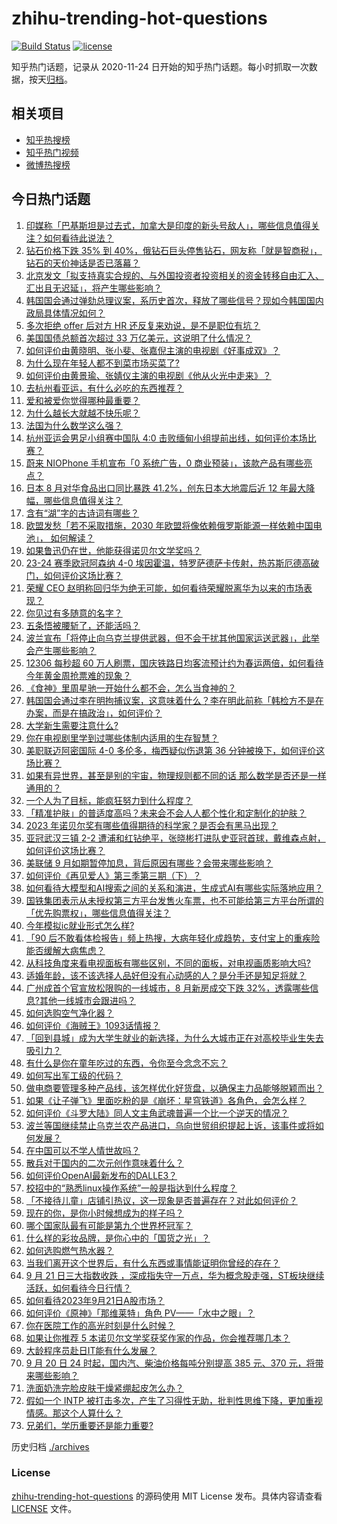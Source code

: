 # zhihu-trending-hot-questions

[![Build Status](https://github.com/justjavac/zhihu-trending-hot-questions/workflows/ci/badge.svg?branch=master)](https://github.com/justjavac/zhihu-trending-hot-questions/actions)
[![license](https://img.shields.io/github/license/justjavac/zhihu-trending-hot-questions)](https://github.com/justjavac/zhihu-trending-hot-questions/blob/master/LICENSE)

知乎热门话题，记录从 2020-11-24
日开始的知乎热门话题。每小时抓取一次数据，按天[归档](./archives)。

## 相关项目

- [知乎热搜榜](https://github.com/justjavac/zhihu-trending-top-search)
- [知乎热门视频](https://github.com/justjavac/zhihu-trending-hot-video)
- [微博热搜榜](https://github.com/justjavac/weibo-trending-hot-search)

## 今日热门话题

<!-- BEGIN -->
<!-- 最后更新时间 Fri Sep 22 2023 04:14:47 GMT+0800 (China Standard Time) -->

1. [印媒称「巴基斯坦是过去式，加拿大是印度的新头号敌人」，哪些信息值得关注？如何看待此说法？](https://www.zhihu.com/question/623083209)
1. [钻石价格下跌 35% 到 40%，俄钻石巨头停售钻石，网友称「就是智商税」，钻石的天价神话是否已落幕？](https://www.zhihu.com/question/623113066)
1. [北京发文「拟支持真实合规的、与外国投资者投资相关的资金转移自由汇入、汇出且无迟延」，将产生哪些影响？](https://www.zhihu.com/question/623113647)
1. [韩国国会通过弹劾总理议案，系历史首次，释放了哪些信号？现如今韩国国内政局具体情况如何？](https://www.zhihu.com/question/623105016)
1. [多次拒绝 offer 后对方 HR 还反复来劝说，是不是职位有坑？](https://www.zhihu.com/question/622558837)
1. [美国国债总额首次超过 33 万亿美元，这说明了什么情况？](https://www.zhihu.com/question/622712029)
1. [如何评价由黄晓明、张小斐、张嘉倪主演的电视剧《好事成双》？](https://www.zhihu.com/question/622608346)
1. [为什么现在年轻人都不到菜市场买菜了?](https://www.zhihu.com/question/615918682)
1. [如何评价由黄景瑜、张婧仪主演的电视剧《他从火光中走来》？](https://www.zhihu.com/question/622602638)
1. [去杭州看亚运，有什么必吃的东西推荐？](https://www.zhihu.com/question/622233847)
1. [爱和被爱你觉得哪种最重要？](https://www.zhihu.com/question/622934245)
1. [为什么越长大就越不快乐呢？](https://www.zhihu.com/question/616246227)
1. [法国为什么数学这么强？](https://www.zhihu.com/question/352617471)
1. [杭州亚运会男足小组赛中国队 4:0 击败缅甸小组提前出线，如何评价本场比赛？](https://www.zhihu.com/question/623163004)
1. [蔚来 NIOPhone 手机宣布「0 系统广告，0 商业预装」，该款产品有哪些亮点？](https://www.zhihu.com/question/623088151)
1. [日本 8 月对华食品出口同比暴跌 41.2%，创东日本大地震后近 12 年最大降幅，哪些信息值得关注？](https://www.zhihu.com/question/623070402)
1. [含有“湖”字的古诗词有哪些？](https://www.zhihu.com/question/623007074)
1. [欧盟发愁「若不采取措施，2030 年欧盟将像依赖俄罗斯能源一样依赖中国电池」， 如何解读？](https://www.zhihu.com/question/622591186)
1. [如果鲁迅仍在世，他能获得诺贝尔文学奖吗？](https://www.zhihu.com/question/622728262)
1. [23-24 赛季欧冠阿森纳 4-0 埃因霍温，特罗萨德萨卡传射，热苏斯厄德高破门，如何评价这场比赛？](https://www.zhihu.com/question/623067432)
1. [荣耀 CEO 赵明称回归华为绝无可能，如何看待荣耀脱离华为以来的市场表现？](https://www.zhihu.com/question/622904327)
1. [你见过有多随意的名字？](https://www.zhihu.com/question/320098394)
1. [五条悟被腰斩了，还能活吗？](https://www.zhihu.com/question/622929456)
1. [波兰宣布「将停止向乌克兰提供武器，但不会干扰其他国家运送武器」，此举会产生哪些影响？](https://www.zhihu.com/question/623076121)
1. [12306 每秒超 60 万人刷票，国庆铁路日均客流预计约为春运两倍，如何看待今年黄金周抢票难的现象？](https://www.zhihu.com/question/622722346)
1. [《食神》里周星驰一开始什么都不会，怎么当食神的？](https://www.zhihu.com/question/431857756)
1. [韩国国会通过李在明拘捕议案，这意味着什么？李在明此前称「韩检方不是在办案，而是在搞政治」，如何评价？](https://www.zhihu.com/question/623110005)
1. [大学新生需要注意什么?](https://www.zhihu.com/question/614209331)
1. [你在电视剧里学到过哪些体制内适用的生存智慧？](https://www.zhihu.com/question/622765801)
1. [美职联迈阿密国际 4-0 多伦多，梅西疑似伤退第 36 分钟被换下，如何评价这场比赛？](https://www.zhihu.com/question/623074262)
1. [如果有异世界，甚至是别的宇宙，物理规则都不同的话 那么数学是否还是一样通用的？](https://www.zhihu.com/question/424478863)
1. [一个人为了目标，能疯狂努力到什么程度？](https://www.zhihu.com/question/35306101)
1. [「精准护肤」的普适度高吗？未来会不会人人都个性化和定制化的护肤？](https://www.zhihu.com/question/622219425)
1. [2023 年诺贝尔奖有哪些值得期待的科学家？是否会有黑马出现？](https://www.zhihu.com/question/622722681)
1. [亚冠武汉三镇 2-2 遭浦和红钻绝平，张晓彬打进队史亚冠首球，戴维森点射，如何评价这场比赛？](https://www.zhihu.com/question/623018002)
1. [美联储 9 月如期暂停加息，背后原因有哪些？会带来哪些影响？](https://www.zhihu.com/question/623064060)
1. [如何评价《再见爱人》第三季第三期（下）？](https://www.zhihu.com/question/622911936)
1. [如何看待大模型和AI搜索之间的关系和演进，生成式AI有哪些实际落地应用？](https://www.zhihu.com/question/623104831)
1. [国铁集团表示从未授权第三方平台发售火车票，也不可能给第三方平台所谓的「优先购票权」，哪些信息值得关注？](https://www.zhihu.com/question/622765971)
1. [今年模拟ic就业形式怎么样?](https://www.zhihu.com/question/618941727)
1. [「90 后不敢看体检报告」频上热搜，大病年轻化成趋势，支付宝上的重疾险能否缓解大病焦虑？](https://www.zhihu.com/question/623113598)
1. [从科技角度来看电视面板有哪些区别，不同的面板，对电视画质影响大吗?](https://www.zhihu.com/question/619837453)
1. [适婚年龄，该不该选择人品好但没有心动感的人？是分手还是知足将就？](https://www.zhihu.com/question/622663731)
1. [广州成首个官宣放松限购的一线城市，8 月新房成交下跌 32%，透露哪些信息?其他一线城市会跟进吗？](https://www.zhihu.com/question/623090276)
1. [如何选购空气净化器？](https://www.zhihu.com/question/19565949)
1. [如何评价《海贼王》1093话情报？](https://www.zhihu.com/question/622889166)
1. [「回到县城」成为大学生就业的新选择，为什么大城市正在对高校毕业生失去吸引力？](https://www.zhihu.com/question/622549915)
1. [有什么是你在童年吃过的东西，令你至今念念不忘？](https://www.zhihu.com/question/623126894)
1. [如何写出军工级的代码？](https://www.zhihu.com/question/48191695)
1. [做电商要管理多种产品线，该怎样优化好货盘，以确保主力品能够脱颖而出？](https://www.zhihu.com/question/623115666)
1. [如果《让子弹飞》里面吃粉的是《崩坏：星穹铁道》各角色，会怎么样？](https://www.zhihu.com/question/622683592)
1. [如何评价《斗罗大陆》同人文主角武魂普遍一个比一个逆天的情况？](https://www.zhihu.com/question/622910437)
1. [波兰等国继续禁止乌克兰农产品进口，乌向世贸组织提起上诉，该事件或将如何发展？](https://www.zhihu.com/question/622893851)
1. [在中国可以不学人情世故吗？](https://www.zhihu.com/question/621467271)
1. [散兵对于国内的二次元创作意味着什么？](https://www.zhihu.com/question/622369810)
1. [如何评价OpenAI最新发布的DALLE3？](https://www.zhihu.com/question/623068612)
1. [校招中的“熟悉linux操作系统”一般是指达到什么程度？](https://www.zhihu.com/question/517101428)
1. [「不接待儿童」店铺引热议，这一现象是否普遍存在？对此如何评价？](https://www.zhihu.com/question/622768049)
1. [现在的你，是你小时候想成为的样子吗？](https://www.zhihu.com/question/615589777)
1. [哪个国家队最有可能是第九个世界杯冠军？](https://www.zhihu.com/question/622947332)
1. [什么样的彩妆品牌，是你心中的「国货之光」？](https://www.zhihu.com/question/621653322)
1. [如何选购燃气热水器？](https://www.zhihu.com/question/22263680)
1. [当我们离开这个世界后，有什么东西或事情能证明你曾经的存在？](https://www.zhihu.com/question/622597849)
1. [9 月 21 日三大指数收跌 ，深成指失守一万点，华为概念股走强，ST板块继续活跃，如何看待今日行情？](https://www.zhihu.com/question/623074123)
1. [如何看待2023年9月21日A股市场？](https://www.zhihu.com/question/623069456)
1. [如何评价《原神》「那维莱特」角色 PV——「水中之眼」？](https://www.zhihu.com/question/623112484)
1. [你在医院工作的高光时刻是什么时候？](https://www.zhihu.com/question/621813737)
1. [如果让你推荐 5 本诺贝尔文学奖获奖作家的作品，你会推荐哪几本？](https://www.zhihu.com/question/566435643)
1. [大龄程序员赴日IT能有什么发展？](https://www.zhihu.com/question/622496671)
1. [9 月 20 日 24 时起，国内汽、柴油价格每吨分别提高 385 元、370 元，将带来哪些影响？](https://www.zhihu.com/question/622944324)
1. [洗面奶洗完脸皮肤干燥紧绷起皮怎么办？](https://www.zhihu.com/question/619622661)
1. [假如一个 INTP 被打击多次，产生了习得性无助，批判性思维下降，更加重视情感。那这个人算什么？](https://www.zhihu.com/question/341564932)
1. [兄弟们，学历重要还是能力重要?](https://www.zhihu.com/question/622944860)

<!-- END -->

历史归档 [./archives](./archives)

### License

[zhihu-trending-hot-questions](https://github.com/justjavac/zhihu-trending-hot-questions)
的源码使用 MIT License 发布。具体内容请查看 [LICENSE](./LICENSE) 文件。
